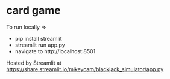 # card game

To run locally =>

- pip install streamlit
- streamlit run app.py
- navigate to http://localhost:8501

Hosted by Streamlit at https://share.streamlit.io/mikeycam/blackjack_simulator/app.py
